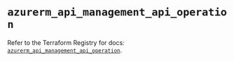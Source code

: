# `azurerm_api_management_api_operation`

Refer to the Terraform Registry for docs: [`azurerm_api_management_api_operation`](https://registry.terraform.io/providers/hashicorp/azurerm/3.110.0/docs/resources/api_management_api_operation).
